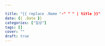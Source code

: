 ```yaml
---

title: "{{ replace .Name "-" " " | title }}"
date: {{ .Date }}
categories: ["일상"]
tags: []
cover: ""
draft: true
---
```

